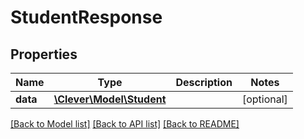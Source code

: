# StudentResponse

## Properties
Name | Type | Description | Notes
------------ | ------------- | ------------- | -------------
**data** | [**\Clever\Model\Student**](Student.md) |  | [optional] 

[[Back to Model list]](../README.md#documentation-for-models) [[Back to API list]](../README.md#documentation-for-api-endpoints) [[Back to README]](../README.md)



